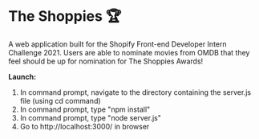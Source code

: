 # The Shoppies 🏆

A web application built for the Shopify Front-end Developer Intern Challenge 2021. 
Users are able to nominate movies from OMDB that they feel should be up for nomination for The Shoppies Awards!  

**Launch:**
1. In command prompt, navigate to the directory containing the server.js file (using cd command)
2. In command prompt, type "npm install"
3. In command prompt, type "node server.js"
4. Go to http://localhost:3000/ in browser


